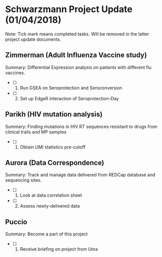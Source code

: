 # **Schwarzmann Project Update (01/04/2018)**
Note: Tick mark means completed tasks. Will be removed in the latter project update documents.

## Zimmerman (Adult Influenza Vaccine study)
Summary: Differential Expression analysis on patients with different flu vaccines.
- [ ] 1. Run GSEA on Seroprotection and Seroconversion 
- [ ] 2. Set up EdgeR interaction of Seroprotection-Day


## Parikh (HIV mutation analysis)
Summary: Finding mutations in  HIV RT sequences resistant to drugs from clinical trails and MP samples
- [ ] 1. Obtain UMI statistics pre-cutoff

## Aurora (Data Correspondence)
Summary: Track and manage data delivered from REDCap database and sequencing sites.
- [ ] 1. Look at data correlation sheet
- [ ] 2. Assess newly-delivered data

## Puccio
Summary: Become a part of this project
- [ ] 1. Receive briefing on project from Uma
